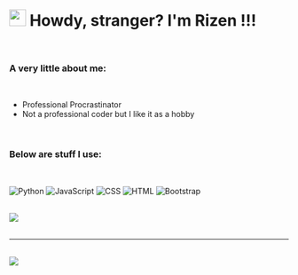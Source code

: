 <h1><img src="https://emojis.slackmojis.com/emojis/images/1531849430/4246/blob-sunglasses.gif?1531849430" width="30"/> Howdy, stranger? I'm Rizen !!!</h1>

<br>

### A very little about me:

<br>

- Professional Procrastinator
- Not a professional coder but I like it as a hobby

<br>

### Below are stuff I use:

<br>

![Python](https://img.shields.io/badge/-Python-000?&logo=Python)
![JavaScript](https://img.shields.io/badge/-JavaScript-000?&logo=JavaScript)
![CSS](https://img.shields.io/badge/-CSS-000?&logo=CSS3)
![HTML](https://img.shields.io/badge/-HTML-000?&logo=HTML5)
![Bootstrap](https://img.shields.io/badge/-Bootstrap-000?&logo=Bootstrap)

<br>

<img src="https://lanyard.cnrad.dev/api/918862839316373554?bg=121212&showDisplayName=true&idleMessage=Maybe%20you%20should%20stop%20stalking%20me."/>

<br>
<br>
<hr>
<br>

<img src="https://data-card-for-spotify.herokuapp.com/api/card?user_id=31twwhl4vvyr7cq4b7hgkir6qkpu"/>

